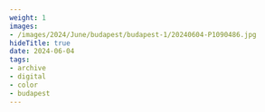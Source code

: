 ```yaml
---
weight: 1
images:
- /images/2024/June/budapest/budapest-1/20240604-P1090486.jpg
hideTitle: true
date: 2024-06-04
tags:
- archive
- digital
- color
- budapest
---
```


